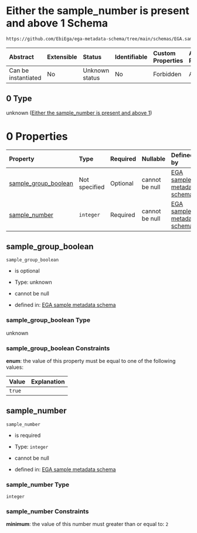 # Either the sample\_number is present and above 1 Schema

```txt
https://github.com/EbiEga/ega-metadata-schema/tree/main/schemas/EGA.sample.json#/properties/sample_grouping/oneOf/0
```



| Abstract            | Extensible | Status         | Identifiable | Custom Properties | Additional Properties | Access Restrictions | Defined In                                                                   |
| :------------------ | :--------- | :------------- | :----------- | :---------------- | :-------------------- | :------------------ | :--------------------------------------------------------------------------- |
| Can be instantiated | No         | Unknown status | No           | Forbidden         | Allowed               | none                | [EGA.sample.json\*](../../../schemas/EGA.sample.json "open original schema") |

## 0 Type

unknown ([Either the sample\_number is present and above 1](ega-17-properties-sample-group-descriptor-oneof-either-the-sample_number-is-present-and-above-1.md))

# 0 Properties

| Property                                        | Type          | Required | Nullable       | Defined by                                                                                                                                                                                                                                                                                                             |
| :---------------------------------------------- | :------------ | :------- | :------------- | :--------------------------------------------------------------------------------------------------------------------------------------------------------------------------------------------------------------------------------------------------------------------------------------------------------------------- |
| [sample\_group\_boolean](#sample_group_boolean) | Not specified | Optional | cannot be null | [EGA sample metadata schema](ega-17-properties-sample-group-descriptor-oneof-either-the-sample_number-is-present-and-above-1-properties-sample_group_boolean.md "https://github.com/EbiEga/ega-metadata-schema/tree/main/schemas/EGA.sample.json#/properties/sample_grouping/oneOf/0/properties/sample_group_boolean") |
| [sample\_number](#sample_number)                | `integer`     | Required | cannot be null | [EGA sample metadata schema](ega-17-properties-sample-group-descriptor-oneof-either-the-sample_number-is-present-and-above-1-properties-sample_number.md "https://github.com/EbiEga/ega-metadata-schema/tree/main/schemas/EGA.sample.json#/properties/sample_grouping/oneOf/0/properties/sample_number")               |

## sample\_group\_boolean



`sample_group_boolean`

*   is optional

*   Type: unknown

*   cannot be null

*   defined in: [EGA sample metadata schema](ega-17-properties-sample-group-descriptor-oneof-either-the-sample_number-is-present-and-above-1-properties-sample_group_boolean.md "https://github.com/EbiEga/ega-metadata-schema/tree/main/schemas/EGA.sample.json#/properties/sample_grouping/oneOf/0/properties/sample_group_boolean")

### sample\_group\_boolean Type

unknown

### sample\_group\_boolean Constraints

**enum**: the value of this property must be equal to one of the following values:

| Value  | Explanation |
| :----- | :---------- |
| `true` |             |

## sample\_number



`sample_number`

*   is required

*   Type: `integer`

*   cannot be null

*   defined in: [EGA sample metadata schema](ega-17-properties-sample-group-descriptor-oneof-either-the-sample_number-is-present-and-above-1-properties-sample_number.md "https://github.com/EbiEga/ega-metadata-schema/tree/main/schemas/EGA.sample.json#/properties/sample_grouping/oneOf/0/properties/sample_number")

### sample\_number Type

`integer`

### sample\_number Constraints

**minimum**: the value of this number must greater than or equal to: `2`
